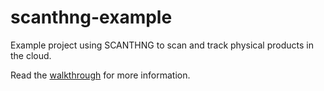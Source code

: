 # scanthng-example

Example project using SCANTHNG to scan and track physical products in the cloud. 

Read the [walkthrough](https://developers.evrythng.com/docs/scanthng-walkthrough) for more information.
